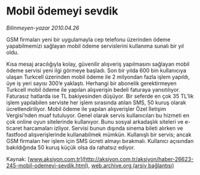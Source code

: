 # Mobil ödemeyi sevdik

*Bilinmeyen-yazar 2010.04.26*

<font class="agenda2NewsSpot">
 GSM firmaları yeni bir uygulamayla cep telefonu üzerinden ödeme yapabilmemizi sağlayan mobil ödeme servislerini kullanıma sunalı bir yıl oldu.
</font>
<font class="newsDetail">
 <p class="MsoNormal">
  Kısa mesaj aracılığıyla kolay, güvenilir alışveriş yapılmasını sağlayan mobil ödeme servisi yeni ilgi görmeye başladı. Son bir yılda 600 bin kullanıcıya ulaşan Turkcell üzerinden mobil ödeme ile 2 milyondan fazla işlem yapıldı, üye iş yeri sayısı 300’e yaklaştı. Herhangi bir abonelik gerektirmeyen Turkcell mobil ödeme ile yapılan alışverişin bedeli faturaya yansıtılıyor. Faturasız hatlarda ise TL bakiyesinden düşüyor. Bir seferde en çok 35 TL’lik işlem yapılabilen serviste her işlem sırasında atılan SMS, 50 kuruş olarak ücretlendiriliyor. Mobil ödeme ile yapılan alışverişler Özel İletişim Vergisi’nden muaf tutuluyor. Genel olarak servis kullanıcıları bu hizmeti en çok online oyun sitelerinde kullanıyor. Bunu sosyal arkadaşlık siteleri ve e-ticaret harcamaları izliyor. Servisi bunun dışında sinema bileti alırken ve fastfood alışverişlerinde kullanabilmek mümkün. Kullanışlı bir servis; ancak GSM firmaları her işlem için SMS ücreti almayı bırakmalı. Kullanıcı açısından bakıldığında 50 kuruş küçük olsa da rahatsız ediyor.
 </p>
</font>

Kaynak: [www.aksiyon.com.tr](http://aksiyon.com.tr/aksiyon/haber-26623-245-mobil-odemeyi-sevdik.html), [web.archive.org (arşiv bağlantısı)](http://web.archive.org/web/20101120054201/http://aksiyon.com.tr/aksiyon/haber-26623-245-mobil-odemeyi-sevdik.html)
